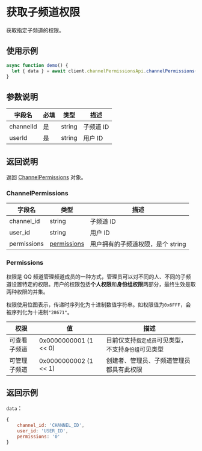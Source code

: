 # 获取子频道权限

获取指定子频道的权限。

## 使用示例

```javascript
async function demo() {
  let { data } = await client.channelPermissionsApi.channelPermissions(channelId, userId);
}
```

## 参数说明

| 字段名    | 必填 | 类型   | 描述      |
| --------- | ---- | ------ | --------- |
| channelId | 是   | string | 子频道 ID |
| userId    | 是   | string | 用户 ID   |

## 返回说明

返回 [ChannelPermissions](#channelpermissions) 对象。

### ChannelPermissions

| 字段名      | 类型                        | 描述                              |
| ----------- | --------------------------- | --------------------------------- |
| channel_id  | string                      | 子频道 ID                         |
| user_id     | string                      | 用户 ID                           |
| permissions | [permissions](#permissions) | 用户拥有的子频道权限，是个 string |

### Permissions

权限是 QQ 频道管理频道成员的一种方式，管理员可以对不同的人、不同的子频道设置特定的权限。用户的权限包括**个人权限**和**身份组权限**两部分，最终生效是取两种权限的并集。

权限使用位图表示，传递时序列化为十进制数值字符串。如权限值为`0x6FFF`，会被序列化为十进制`"28671"`。

| 权限         | 值                    | 描述                                                 |
| ------------ | --------------------- | ---------------------------------------------------- |
| 可查看子频道 | 0x0000000001 (1 << 0) | 目前仅支持`指定成员`可见类型，不支持`身份组`可见类型 |
| 可管理子频道 | 0x0000000002 (1 << 1) | 创建者、管理员、子频道管理员都具有此权限             |

## 返回示例

`data`：

```js
{
    channel_id: 'CHANNEL_ID',
    user_id: 'USER_ID',
    permissions: '0'
}
```
